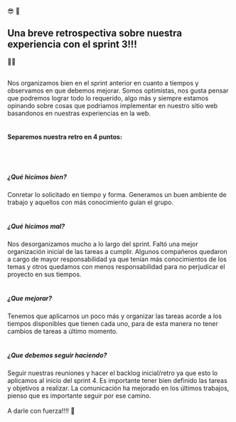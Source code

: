 😎 👻<h2>Una breve retrospectiva sobre nuestra experiencia con el sprint 3!!!</h2> ✍🏽
<br>
<br>

Nos organizamos bien en el sprint anterior en cuanto a tiempos y observamos en que debemos mejorar.
Somos optimistas, nos gusta pensar que podremos lograr todo lo requerido, algo más y siempre estamos opinando sobre cosas que podriamos implementar en nuestro sitio web basandonos en nuestras experiencias en la web.
<br>
<br>

<h4>Separemos nuestra retro en 4 puntos:</h4>

<br>
<br>

<h5>¿Qué hicimos bien?</h5>
Conretar lo solicitado en tiempo y forma. Generamos un buen ambiente de trabajo y aquellos con más conocimiento guían el grupo.

<br>
<br>

<h5>¿Qué hicimos mal?</h5>
Nos desorganizamos mucho a lo largo del sprint.
Faltó una mejor organización inicial de las tareas a cumplir. Algunos compañeros quedaron a cargo de mayor responsabilidad ya que tenían más conocimientos de los temas y otros quedamos con menos responsabilidad para no perjudicar el proyecto en sus tiempos.

<br>
<br>

<h5>¿Que mejorar?</h5>
Tenemos que aplicarnos un poco más y organizar las tareas acorde a los tiempos disponibles que tienen cada uno, para de esta manera no tener cambios de tareas a último momento.

<br>
<br>

<h5>¿Que debemos seguir haciendo?</h5>
Seguir nuestras reuniones y hacer el backlog inicial/retro ya que esto lo aplicamos al inicio del sprint 4.
Es importante tener bien definido las tareas y objetivos a realizar. La comunicación ha mejorado en los últimos trabajos, pienso que es importante seguir por ese camino.
  
  
  <br>
  <br>
  A darle con fuerza!!!! 👊
